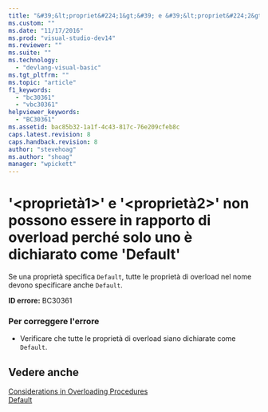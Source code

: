 ```yaml
---
title: "&#39;&lt;propriet&#224;1&gt;&#39; e &#39;&lt;propriet&#224;2&gt;&#39; non possono essere in rapporto di overload perch&#233; solo uno &#232; dichiarato come &#39;Default&#39; | Microsoft Docs"
ms.custom: ""
ms.date: "11/17/2016"
ms.prod: "visual-studio-dev14"
ms.reviewer: ""
ms.suite: ""
ms.technology: 
  - "devlang-visual-basic"
ms.tgt_pltfrm: ""
ms.topic: "article"
f1_keywords: 
  - "bc30361"
  - "vbc30361"
helpviewer_keywords: 
  - "BC30361"
ms.assetid: bac85b32-1a1f-4c43-817c-76e209cfeb8c
caps.latest.revision: 8
caps.handback.revision: 8
author: "stevehoag"
ms.author: "shoag"
manager: "wpickett"
---
```

# &#39;&lt;propriet&#224;1&gt;&#39; e &#39;&lt;propriet&#224;2&gt;&#39; non possono essere in rapporto di overload perch&#233; solo uno &#232; dichiarato come &#39;Default&#39;
Se una proprietà specifica `Default`, tutte le proprietà di overload nel nome devono specificare anche `Default`.  
  
 **ID errore:** BC30361  
  
### Per correggere l'errore  
  
-   Verificare che tutte le proprietà di overload siano dichiarate come `Default`.  
  
## Vedere anche  
 [Considerations in Overloading Procedures](/dotnet/visual-basic/programming-guide/language-features/procedures/considerations-in-overloading-procedures)   
 [Default](/dotnet/visual-basic/language-reference/modifiers/default)